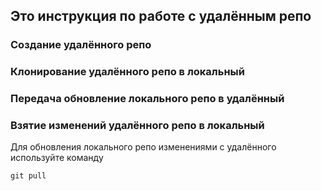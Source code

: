 ## Это инструкция по работе с удалённым репо

### Создание удалённого репо


### Клонирование удалённого репо в локальный


### Передача обновление локального репо в удалённый


### Взятие изменений удалённого репо в локальный

Для обновления локального репо изменениями с удалённого используйте команду

```
git pull
```
